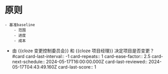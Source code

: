 # 原则
	- 基准baseline
		- 范围
		- 进度
		- 成本
- 由 {{cloze 变更控制委员会}} 和 {{cloze 项目经理}} 决定项目是否变更？#card
  card-last-interval:: -1
  card-repeats:: 1
  card-ease-factor:: 2.5
  card-next-schedule:: 2024-05-17T16:00:00.000Z
  card-last-reviewed:: 2024-05-17T04:43:49.160Z
  card-last-score:: 1